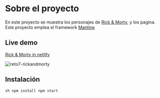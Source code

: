 # Sobre el proyecto

En este proyecto se muestra los personajes de [Rick & Morty](https://rickandmortyapi.com/documentation), y los pagina. Este proyecto emplea el framework [Mantine](https://www.mantine.dev)

## Live demo
[Rick & Morty in netlify](https://rickandmorty-jcdiaz.netlify.app/)  

![reto7-rickandmorty](https://user-images.githubusercontent.com/13368066/148628413-a7f67f22-ba4a-4d36-a7a8-05893dd8e229.gif)

## Instalación

``sh
npm install
npm start
``
